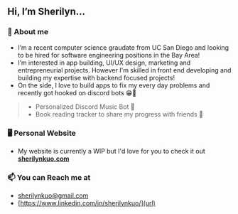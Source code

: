 ## Hi, I’m **Sherilyn**...

### 👋 About me
- I’m a recent computer science graudate from UC San Diego and looking to be hired for software engineering positions in the Bay Area!
- I’m interested in app building, UI/UX design, marketing and entrepreneurial projects. However I'm skilled in front end developing and building my expertise with backend focused projects!
- On the side, I love to build apps to fix my every day problems and recently got hooked on discord bots 😁🤖
> - Personalized Discord Music Bot 🎵
> - Book reading tracker to share my progress with friends 📖

### 🖥️ Personal Website
- My website is currently a WIP but I'd love for you to check it out **[sherilynkuo.com](url)**

### 📫 You can Reach me at 
-  [sherilynkuo@gmail.com](url)
-  [https://www.linkedin.com/in/sherilynkuo/](url)




